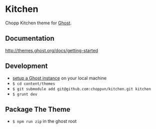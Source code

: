 # Kitchen

Chopp Kitchen theme for [Ghost](http://github.com/tryghost/ghost/).

## Documentation
http://themes.ghost.org/docs/getting-started

## Development
- [setup a Ghost instance](https://github.com/TryGhost/Ghost) on your local machine
- `$ cd content/themes`
- `$ git submodule add git@github.com:choppvn/kitchen.git kitchen`
- `$ grunt dev`

## Package The Theme
- `$ npm run zip` in the ghost root
